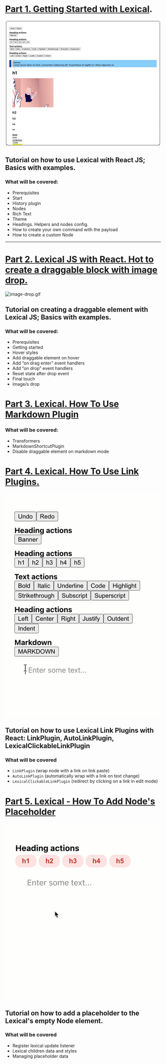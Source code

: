 # [Part 1. Getting Started with Lexical](https://artem-diashkin.medium.com/getting-started-with-lexical-2c8b94c9bdd9).
![image.jpg](image.jpg)

## Tutorial on how to use Lexical with React JS; Basics with examples.


### What will be covered:
- Prerequisites
- Start
- History plugin
- Nodes
- Rich Text
- Theme
- Headings. Helpers and nodes config.
- How to create your own command with the payload
- How to create a custom Node

---

# [Part 2. Lexical JS with React. Hot to create a draggable block with image drop.](https://medium.com/@artem-diashkin/lexical-js-with-react-hot-to-create-a-draggable-element-5b106c5c003d)

![image-drop.gif](image-drop.gif)

## Tutorial on creating a draggable element with Lexical JS; Basics with examples.

### What will be covered:
- Prerequisites
- Getting started
- Hover styles
- Add draggable element on hover
- Add “on drag enter” event handlers
- Add “on drop” event handlers
- Reset state after drop event
- Final touch
- Image/s drop

# [Part 3. Lexical. How To Use Markdown Plugin](https://medium.com/@artem-diashkin/lexical-how-to-use-markdown-plugin-5b4fd3719298)

### What will be covered:
- Transformers
- MarkdownShortcutPlugin
- Disable draggable element on markdown mode

# [Part 4. Lexical. How To Use Link Plugins.](https://artem-diashkin.medium.com/lexical-how-to-use-link-plugins-d9a7734977a0)

![links.gif](links.gif)

## Tutorial on how to use Lexical Link Plugins with React: LinkPlugin, AutoLinkPlugin, LexicalClickableLinkPlugin

### What will be covered
- `LinkPlugin` (wrap node with a link on link paste)
- `AutoLinkPlugin` (automatically wrap with a link on text change)
- `LexicalClickableLinkPlugin` (redirect by clicking on a link in edit mode)

# [Part 5. Lexical - How To Add Node's Placeholder](https://artem-diashkin.medium.com/lexical-how-to-add-nodes-placeholder-notion-so-type-865d26829c72)

![placeholder.gif](placeholder.gif)

## Tutorial on how to add a placeholder to the Lexical's empty Node element.

### What will be covered
- Register lexical update listener
- Lexical children data and styles
- Managing placeholder data

